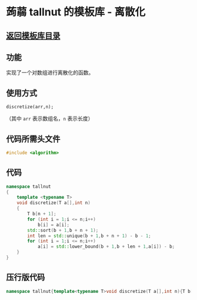 # 蒟蒻 tallnut 的模板库 - 离散化

## [返回模板库目录](https://tallnutliu.github.io/My-Blog/2025/02/15/My-Templates-(Chinese-version).html)

## 功能
实现了一个对数组进行离散化的函数。

## 使用方式
`discretize(arr,n);`

（其中 `arr` 表示数组名，`n` 表示长度）

## 代码所需头文件
```cpp
#include <algorithm>
```

## 代码
```cpp
namespace tallnut
{
	template <typename T>
	void discretize(T a[],int n)
	{
		T b[n + 1];
		for (int i = 1;i <= n;i++)
			b[i] = a[i];
		std::sort(b + 1,b + n + 1);
		int len = std::unique(b + 1,b + n + 1) - b - 1;
		for (int i = 1;i <= n;i++)
			a[i] = std::lower_bound(b + 1,b + len + 1,a[i]) - b;
	}
}
```

## 压行版代码
```cpp
namespace tallnut{template<typename T>void discretize(T a[],int n){T b[n+1];for(int i=1;i<=n;i++)b[i]=a[i];std::sort(b+1,b+n+1);int len=std::unique(b+1,b+n+1)-b-1;for(int i=1;i<=n;i++)a[i]=std::lower_bound(b+1,b+len+1,a[i])-b;}}
```
